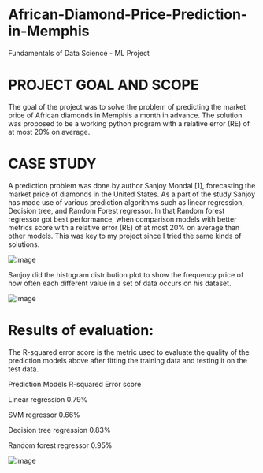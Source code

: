 # African-Diamond-Price-Prediction-in-Memphis
Fundamentals of Data Science - ML Project

# PROJECT GOAL AND SCOPE 

The goal of the project was to solve the problem of predicting the market price of African diamonds in Memphis a month in advance. The solution was proposed to be a working python program with a relative error (RE) of at most 20% on average.

# CASE STUDY

A prediction problem was done by author Sanjoy Mondal [1], forecasting the market price of diamonds in the United States. As a part of the study Sanjoy has made use of various prediction algorithms such as linear regression, Decision tree, and Random Forest regressor. In that Random forest regressor got best performance, when comparison models with better metrics score with a relative error (RE) of at most 20% on average than other models. This was key to my project since I tried the same kinds of solutions.

![image](https://user-images.githubusercontent.com/125625532/223339720-9195239e-50e0-4ef3-b5bc-8241f3dbfbf6.png)

Sanjoy did the histogram distribution plot to show the frequency price of how often each different value in a set of data occurs on his dataset. 

![image](https://user-images.githubusercontent.com/125625532/223340451-ee8b76d1-fccc-4f81-b7af-06bab9d56817.png)

# Results of evaluation:

The R-squared error score is the metric used to evaluate the quality of the prediction models above after fitting the training data and testing it on the test data.

Prediction Models	          R-squared Error score

Linear regression	          0.79%

SVM regressor       	      0.66%

Decision tree regression	  0.83%

Random forest regressor   	0.95%

![image](https://user-images.githubusercontent.com/125625532/223343672-734125c4-a5ce-47e5-9826-62f5a014f80b.png)

